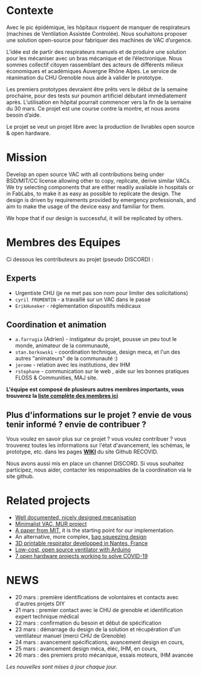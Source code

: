 # Contexte

Avec le pic épidémique, les hôpitaux risquent de manquer de respirateurs (machines de Ventilation Assistée Controlée). Nous souhaitons proposer une solution open-source pour fabriquer des machines de VAC d’urgence.

L’idée est de partir des respirateurs manuels et de produire une solution pour les mécaniser avec un bras mécanique et de l’électronique. Nous sommes collectif citoyen rassemblant des acteurs de différents milieux économiques et académiques Auvergne Rhône Alpes. Le service de réanimation du CHU Grenoble nous aide à valider le prototype.

Les premiers prototypes devraient être prêts vers le début de la semaine prochaine, pour des tests sur poumon artificiel débutant immédiatement après. L’utilisation en hôpital pourrait commencer vers la fin de la semaine du 30 mars.
Ce projet est une course contre la montre, et nous avons besoin d’aide.

Le projet se veut un projet libre avec la production de livrables open source & open hardware.

# Mission

Develop an open source VAC with all contributions being under BSD/MIT/CC license allowing other to copy, replicate, derive similar VACs. We try selecting components that are either readily available in hospitals or in FabLabs, to make it as easy as possible to replicate the design. The design is driven by requirements provided by emergency professionals, and aim to make the usage of the device easy and familiar for them.

We hope that if our design is successful, it will be replicated by others.

# Membres des Equipes

Ci dessous les contributeurs au projet (pseudo DISCORD) :

## Experts

* Urgentiste CHU (je ne met pas son nom pour limiter des solicitations)
* ``cyril FROMENTIN`` - a travaillé sur un VAC dans le passé
* ``ErikHuneker`` - réglementation dispositifs médicaux

## Coordination et animation

* ``a.farrugia`` (Adrien) - instigateur du projet, pousse un peu tout le monde, animateur de la communauté,
* ``stan.borkowski`` - coordination technique, design meca, et l'un des autres "animateurs" de la communauté :)
* ``jerome`` - relation avec les institutions, dev IHM
* ``rstephane`` - communication sur le web , aide sur les bonnes pratiques FLOSS & Communities, MAJ site.

**L'équipe est composé de plusieurs autres membres importants, vous trouverez la [liste complète des membres ici](https://github.com/Recovid/Documentation/wiki/08-Les-membres-de-l'%C3%A9quipe)** 

## Plus d'informations sur le projet ? envie de vous tenir informé ? envie de contribuer ? 
Vous voulez en savoir plus sur ce projet ? vous voulez contribuer ? vous trouverez toutes les informations sur l'état d'avancement, les schémas, le prototype, etc. dans les pages **[WIKI](https://github.com/Recovid/Documentation/wiki)** du site Github RECOVID. 

Nous avons aussi mis en place un channel DISCORD. 
Si vous souhaitez participez, nous aider, contacter les responsables de la coordination via le site github. 


# Related projects

* [Well documented, nicely designed mecanisation](https://e-vent.mit.edu)
* [Minimalist VAC, MUR project](https://www.mur-project.org)
* [A paper from MIT](https://web.mit.edu/2.75/projects/DMD_2010_Al_Husseini.pdf), it is the starting point for our implementation.
* An alternative, more complex, [bag squeezing design](https://techcrunch.com/2020/03/19/open-source-project-spins-up-3d-printed-ventilator-validation-prototype-in-just-one-week/)
* [3D printable respirator developped in Nantes, France](https://github.com/covid-response-projects)
* [Low-cost, open source ventilator with Arduino](https://blog.arduino.cc/2020/03/17/designing-a-low-cost-open-source-ventilator-with-arduino/)
* [7 open hardware projects working to solve COVID-19](https://opensource.com/article/20/3/open-hardware-covid19)

# NEWS
* 20 mars : première identifications de volontaires et contacts avec d'autres projets DIY
* 21 mars : premier contact avec le CHU de grenoble et identification expert technique médical
* 22 mars : confirmation du besoin et début de spécification 
* 23 mars : démarrage du design de la solution et récupération d'un ventilateur manuel (merci CHU de Grenoble)
* 24 mars : avancement spécifications, avancement design en cours,
* 25 mars : avancement design méca, éléc, IHM, en cours, 
* 26 mars : des premiers proto mécanique, essais moteurs, IHM avancée 

_Les nouvelles sont mises à jour chaque jour._


